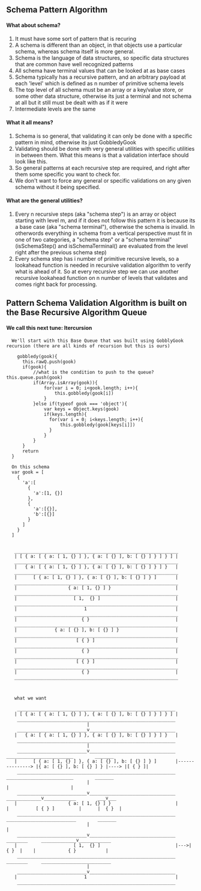 ## Schema Pattern Algorithm

#### What about schema?
1. It must have some sort of pattern that is recuring 
2. A schema is different than an object, in that objects use a particular schema, whereas schema itself is more general. 
3. Schema is the language of data structures, so specific data structures that are common have well recognized patterns
4. All schema have terminal values that can be looked at as base cases
5. Schema typically has a recursive pattern, and an arbitrary payload at each 'level' which is defined as n number of primitive schema levels
6. The top level of all schema must be an array or a key/value store, or some other data structure, otherwise its just a terminal and not schema at all but it still must be dealt with as if it were
7. Intermediate levels are the same

#### What it all means?
1. Schema is so general, that validating it can only be done with a specific pattern in mind, otherwise its just GobbledyGook
2. Validating should be done with very general utilities with specific utilities in between them. What this means is that a validation interface should look like this.
3. So general patterns at each recursive step are required, and right after them some specific you want to check for.
4. We don't want to force any general or specific validations on any given schema without it being specified.

#### What are the general utilities?
1. Every n recursive steps (aka "schema step") is an array or object starting with level m, and if it does not follow this pattern it is because its a base case (aka "schema terminal"), otherwise the schema is invalid. In otherwords everything in schema from a vertical perspective must fit in one of two categories, a "schema step" or a "schema terminal" (isSchemaStep() and isSchemaTerminal() are evaluated from the level right after the previous schema step)
2. Every schema step has i number of primitive recursive levels, so a lookahead function is needed in recursive validation algorithm to verify what is ahead of it. So at every recursive step we can use another recursive lookahead function on n number of levels that validates and comes right back for processing.

## Pattern Schema Validation Algorithm is built on the Base Recursive Algorithm Queue
#### We call this next tune: Itercursion
      
      We'll start with this Base Queue that was built using GobblyGook recursion (there are all kinds of recursion but this is ours)
      
        gobbledy(gook){
          this.rawQ.push(gook)
          if(gook){
              //what is the condition to push to the queue? this.queue.push(gook)
              if(Array.isArray(gook)){
                  for(var i = 0; i<gook.length; i++){
                      this.gobbledy(gook[i])
                  }
              }else if(typeof gook === 'object'){
                  var keys = Object.keys(gook)
                  if(keys.length){
                    for(var i = 0; i<keys.length; i++){
                        this.gobbledy(gook[keys[i]])
                    }
                  }
              }
          }
          return
      }
      
      On this schema
      var gook = [
        {
          'a':[
            {
              'a':[1, {}]
            },
            {
              'a':[{}],
              'b':[{}]
            }
          ]
        }
      ]
      
      
       _____________________________________________________________
       | [ { a: [ { a: [ 1, {} ] }, { a: [ {} ], b: [ {} ] } ] } ] |
       _____________________________________________________________
       |   { a: [ { a: [ 1, {} ] }, { a: [ {} ], b: [ {} ] } ] }   |
       _____________________________________________________________
       |      [ { a: [ 1, {} ] }, { a: [ {} ], b: [ {} ] } ]       |
       _____________________________________________________________
       |                   { a: [ 1, {} ] }                        |
       _____________________________________________________________
       |                     [ 1,  {} ]                            |
       _____________________________________________________________
       |                         1                                 |
       _____________________________________________________________
       |                        { }                                |
       _____________________________________________________________
       |              { a: [ {} ], b: [ {} ] }                     |
       _____________________________________________________________           
       |                      [ { } ]                              |
       _____________________________________________________________
       |                        { }                                |
       _____________________________________________________________
       |                      [ { } ]                              |
       _____________________________________________________________
       |                        { }                                |
       _____________________________________________________________



       what we want
       
        ___________________________________________________________ 
       | [ { a: [ { a: [ 1, {} ] }, { a: [ {} ], b: [ {} ] } ] } ] |
        ___________________________________________________________ 
                                  |
        __________________________v________________________________ 
       |   { a: [ { a: [ 1, {} ] }, { a: [ {} ], b: [ {} ] } ] }   |
        ___________________________________________________________ 
                                  |
        __________________________v________________________________                   _________________________        _______
       |      [ { a: [ 1, {} ] }, { a: [ {} ], b: [ {} ] } ]       |---------------> |{ a: [ {} ], b: [ {} ] } |----> |[ { } ]|
        ___________________________________________________________                   _________________________        _______
                                  |                                                               |                       |
        __________________________v________________________________                  _____________v____________        ___v___           
       |                   { a: [ 1, {} ] }                        |                |          [ { } ]         |      |  { }  |
        ___________________________________________________________                  __________________________        _______
                                  |                                                               |
        __________________________v________________________________     ________     _____________v____________           
       |                     [ 1,  {} ]                            |--->| { }  |    |            { }           |                 
        ___________________________________________________________     ________     __________________________
                                  |
        __________________________v________________________________             
       |                         1                                 |              
        ___________________________________________________________            

      
      
